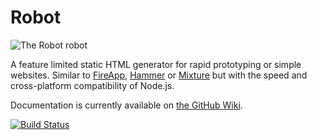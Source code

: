# Robot

![The Robot robot](https://dl.dropbox.com/u/2664340/Robot.png)

A feature limited static HTML generator for rapid prototyping or simple websites. Similar to [FireApp](http://fireapp.handlino.com/), [Hammer](http://hammerformac.com/) or [Mixture](http://mixture.io/) but with the speed and cross-platform compatibility of Node.js.

Documentation is currently available on [the GitHub Wiki](https://github.com/i-like-robots/robot/wiki).

[![Build Status](https://api.travis-ci.org/i-like-robots/robot.png)](https://travis-ci.org/i-like-robots/robot)